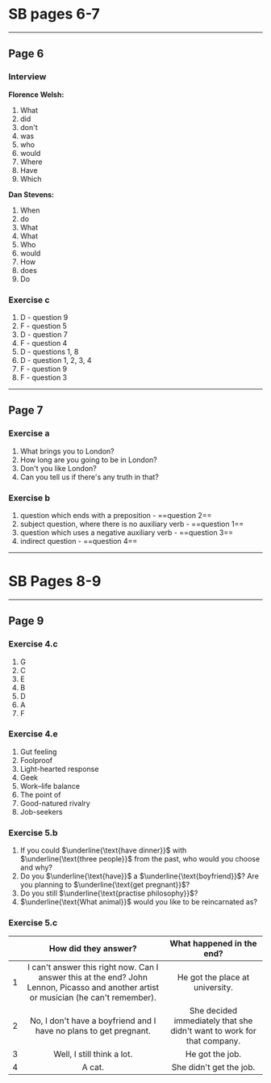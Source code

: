 # **SB pages 6-7**

---
## **Page 6**

### **Interview**

**Florence Welsh:**

1) What
2) did
3) don't
4) was
5) who
6) would
7) Where
8) Have
9) Which

**Dan Stevens:**

1) When
2) do
3) What
4) What
5) Who
6) would
7) How
8) does
9) Do

### **Exercise c**

1) D - question 9
2) F - question 5
3) D - question 7
4) F - question 4
5) D - questions 1, 8 
6) D - question 1, 2, 3, 4
7) F - question 9
8) F - question 3

---
## **Page 7**

### **Exercise a**

1) What brings you to London?
2) How long are you going to be in London?
3) Don't you like London?
4) Can you tell us if there's any truth in that?

### **Exercise b**

1) question which ends with a preposition - ==question 2==
2) subject question, where there is no auxiliary verb - ==question 1==
3) question which uses a negative auxiliary verb - ==question 3==
4) indirect question - ==question 4==

---
# **SB Pages 8-9**

---
## **Page 9**

### **Exercise 4.c**

1) G
2) C
3) E
4) B
5) D
6) A
7) F

### **Exercise 4.e**

1) Gut feeling
2) Foolproof
3) Light-hearted response
4) Geek
5) Work–life balance
6) The point of
7) Good-natured rivalry
8) Job-seekers

### **Exercise 5.b**

1) If you could $\underline{\text{have dinner}}$ with $\underline{\text{three people}}$ from the past, who would you choose and why?
2) Do you $\underline{\text{have}}$ a $\underline{\text{boyfriend}}$?
	Are you planning to $\underline{\text{get pregnant}}$?
3) Do you still $\underline{\text{practise philosophy}}$?
4) $\underline{\text{What animal}}$ would you like to be reincarnated as?

### **Exercise 5.c**

|     |                                                         How did they answer?                                                          |                       What happened in the end?                        |
| :-: | :-----------------------------------------------------------------------------------------------------------------------------------: | :--------------------------------------------------------------------: |
|  1  | I can't answer this right now. Can I answer this at the end? John Lennon, Picasso and another artist or musician (he can't remember). |                    He got the place at university.                     |
|  2  |                                   No, I don't have a boyfriend and I have no plans to get pregnant.                                   | She decided immediately that she didn't want to work for that company. |
|  3  |                                                      Well, I still think a lot.                                                       |                            He got the job.                             |
|  4  |                                                                A cat.                                                                 |                        She didn't get the job.                         |

